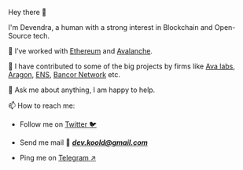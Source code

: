 Hey there 👋

I'm Devendra, a human with a strong interest in Blockchain and Open-Source tech.

🌱 I’ve worked with [Ethereum](https://ethereum.org/en/) and [Avalanche](https://www.avalabs.org/).

🥇 I have contributed to some of the big projects by firms like [Ava labs](https://github.com/ava-labs/avalanche-docs/graphs/contributors), [Aragon](https://github.com/aragon), [ENS](https://github.com/ensdomains/address-encoder/graphs/contributors), 
[Bancor Network](https://github.com/bancorprotocol/sdk/graphs/contributors) etc.

💬 Ask me about anything, I am happy to help.

📫 How to reach me: 

- Follow me on  [Twitter :bird:](https://twitter.com/de_villa7)

- Send me mail :love_letter: ***dev.koold@gmail.com***

- Ping me on [Telegram :arrow_upper_right:](https://t.me/Devilla7)
